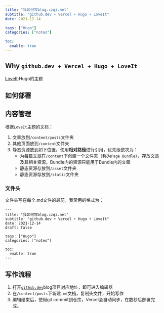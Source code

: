 ```yaml
---
title: "我如何写blog.czqi.net"
subtitle: "github.dev + Vercel + Hugo + LoveIt"
date: 2021-12-14

tags: ["Hugo"]
categories: ["notes"]

toc:
  enable: true
---
```


## Why `github.dev + Vercel + Hugo + LoveIt`

[LoveIt](https://hugoloveit.com/):Hugo的主题

## 如何部署

## 内容管理
根据`LoveIt`主题的文档：
1. 文章放到`/content/posts`文件夹
2. 其他页面放到`/content`文件夹
3. 静态资源放到如下位置，使用**相对路径**进行引用，优先级依次为：
    - 为每篇文章在`/content`下创建一个文件夹（称为`Page Bundle`），存放文章及其相关资源，Bundle内的资源只能用于Bundle内的文章
    - 静态资源存放到`/asset`文件夹
    - 静态资源存放到`/static`文件夹


### 文件头
文件头写在每个.md文件的最前，我常用的格式为：
```
---
title: "我如何写blog.czqi.net"
subtitle: "github.dev + Vercel + Hugo + LoveIt"
date: 2021-12-14
draft: false

tags: ["Hugo"]
categories: ["notes"]

toc:
  enable: true
---
```

## 写作流程
1. 打开[`github.dev`](https://github.dev/)blog项目对应地址，即可进入编辑器
2. 在`/content/posts`下新建`.md`文档，复制头文件，开始写作
3. 编辑结束后，使用git commit到仓库，Vercel会自动同步，在数秒后部署完成。
